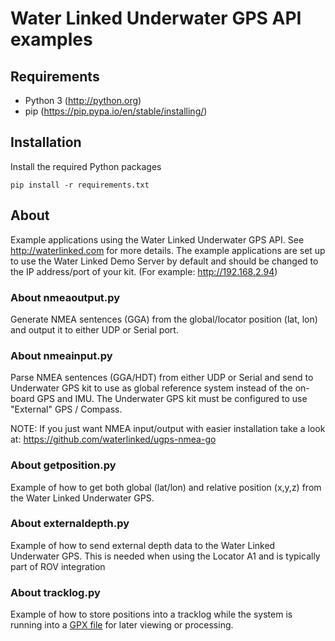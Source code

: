 # Water Linked Underwater GPS API examples

## Requirements

* Python 3 (http://python.org)
* pip (https://pip.pypa.io/en/stable/installing/)

## Installation

Install the required Python packages

```
pip install -r requirements.txt
```

## About

Example applications using the Water Linked Underwater GPS API. See http://waterlinked.com for more details.
The example applications are set up to use the Water Linked Demo Server by default and should be changed
to the IP address/port of your kit. (For example: http://192.168.2.94)

### About nmeaoutput.py

Generate NMEA sentences (GGA) from the global/locator position (lat, lon) and output it to either UDP or Serial port.

### About nmeainput.py

Parse NMEA sentences (GGA/HDT) from either UDP or Serial and send to Underwater GPS kit to use as global reference system instead of the on-board
GPS and IMU. The Underwater GPS kit must be configured to use "External" GPS / Compass.

NOTE: If you just want NMEA input/output with easier installation take a look at: https://github.com/waterlinked/ugps-nmea-go

### About getposition.py

Example of how to get both global (lat/lon) and relative position (x,y,z) from the Water Linked Underwater GPS.

### About externaldepth.py

Example of how to send external depth data to the Water Linked Underwater GPS. This is needed when
using the Locator A1 and is typically part of ROV integration

### About tracklog.py

Example of how to store positions into a tracklog while the system is running into a [GPX file](https://en.wikipedia.org/wiki/GPS_Exchange_Format) for later viewing or processing.

